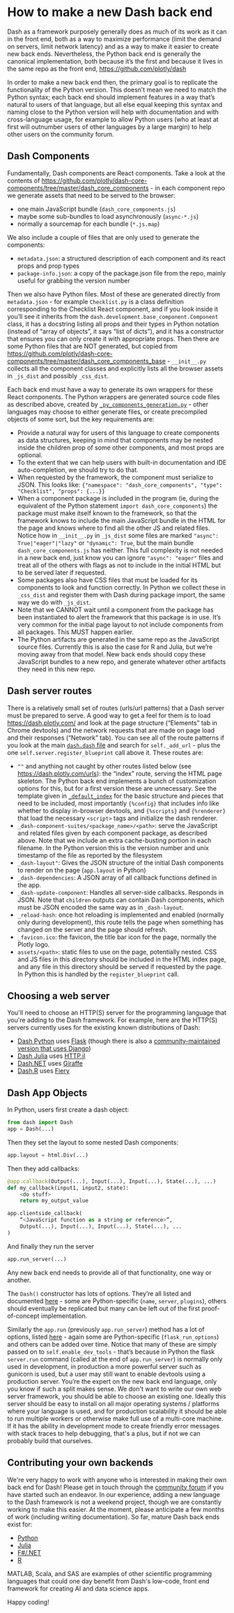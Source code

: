 # How to make a new Dash back end

Dash as a framework purposely generally does as much of its work as it can in the front end, both as a way to maximize performance (limit the demand on servers, limit network latency) and as a way to make it easier to create new back ends. Nevertheless, the Python back end is generally the canonical implementation, both because it’s the first and because it lives in the same repo as the front end, https://github.com/plotly/dash

In order to make a new back end then, the primary goal is to replicate the functionality of the Python version. This doesn’t mean we need to match the Python syntax; each back end should implement features in a way that’s natural to users of that language, but all else equal keeping this syntax and naming close to the Python version will help with documentation and with cross-language usage, for example to allow Python users (who at least at first will outnumber users of other languages by a large margin) to help other users on the community forum.

## Dash Components

Fundamentally, Dash components are React components. Take a look at the contents of https://github.com/plotly/dash-core-components/tree/master/dash_core_components - in each component repo we generate assets that need to be served to the browser:
- one main JavaScript bundle (`dash_core_components.js`)
- maybe some sub-bundles to load asynchronously (`async-*.js`)
- normally a sourcemap for each bundle (`*.js.map`)

We also include a couple of files that are only used to generate the components:
- `metadata.json`: a structured description of each component and its react props and prop types
- `package-info.json`: a copy of the package.json file from the repo, mainly useful for grabbing the version number

Then we also have Python files. Most of these are generated directly from `metadata.json` - for example `Checklist.py` is a class definition corresponding to the Checklist React component, and if you look inside it you’ll see it inherits from the `dash.development.base_component.Component` class, it has a docstring listing all props and their types in Python notation (instead of “array of objects”, it says “list of dicts”), and it has a constructor that ensures you can only create it with appropriate props. Then there are some Python files that are NOT generated, but copied from https://github.com/plotly/dash-core-components/tree/master/dash_core_components_base - `__init__.py` collects all the component classes and explicitly lists all the browser assets in `_js_dist` and possibly `_css_dist`.

Each back end must have a way to generate its own wrappers for these React components. The Python wrappers are generated source code files as described above, created by [`_py_components_generation.py`](https://github.com/plotly/dash/blob/dev/src/dash/development/_py_components_generation.py) - other languages may choose to either generate files, or create precompiled objects of some sort, but the key requirements are:
- Provide a natural way for users of this language to create components as data structures, keeping in mind that components may be nested inside the children prop of some other components, and most props are optional.
- To the extent that we can help users with built-in documentation and IDE auto-completion, we should try to do that.
- When requested by the framework, the component must serialize to JSON. This looks like:
  `{"namespace": "dash_core_components", "type": "Checklist", "props": {...}}`
- When a component package is included in the program (ie, during the equivalent of the Python statement `import dash_core_components`) the package must make itself known to the framework, so that the framework knows to include the main JavaScript bundle in the HTML for the page and knows where to find all the other JS and related files. Notice how in `__init__.py` in `_js_dist` some files are marked `"async": True|"eager"|"lazy"` or `"dynamic": True`, but the main bundle `dash_core_components.js` has neither. This full complexity is not needed in a new back end, just know you can ignore `"async": "eager"` files and treat all of the others with flags as not to include in the initial HTML but to be served later if requested.
- Some packages also have CSS files that must be loaded for its components to look and function correctly. In Python we collect these in `_css_dist` and register them with Dash during package import, the same way we do with `_js_dist`.
- Note that we CANNOT wait until a component from the package has been instantiated to alert the framework that this package is in use. It’s very common for the initial page layout to not include components from all packages. This MUST happen earlier.
- The Python artifacts are generated in the same repo as the JavaScript source files. Currently this is also the case for R and Julia, but we’re moving away from that model. New back ends should copy these JavaScript bundles to a new repo, and generate whatever other artifacts they need in this new repo.

## Dash server routes

There is a relatively small set of routes (urls/url patterns) that a Dash server must be prepared to serve. A good way to get a feel for them is to load https://dash.plotly.com/ and look at the page structure (“Elements” tab in Chrome devtools) and the network requests that are made on page load and their responses (“Network” tab). You can see all of the route patterns if you look at the main [`dash.dash` file](https://github.com/plotly/dash/blob/dev/dash/dash.py) and search for `self._add_url` - plus the one `self.server.register_blueprint` call above it. These routes are:
- `""` and anything not caught by other routes listed below (see https://dash.plotly.com/urls): the “index” route, serving the HTML page skeleton. The Python back end implements a bunch of customization options for this, but for a first version these are unnecessary. See the template given in [`_default_index`](https://github.com/plotly/dash/blob/357f22167d40ef00c92ff165aa6df23c622799f6/dash/dash.py#L58-L74) for the basic structure and pieces that need to be included, most importantly `{%config}` that includes info like whether to display in-browser devtools, and `{%scripts}` and `{%renderer}` that load the necessary `<script>` tags and initialize the dash renderer.
- `_dash-component-suites/<package_name>/<path>`: serve the JavaScript and related files given by each component package, as described above. Note that we include an extra cache-busting portion in each filename. In the Python version this is the version number and unix timestamp of the file as reported by the filesystem
- `_dash-layout"`: Gives the JSON structure of the initial Dash components to render on the page (`app.layout` in Python)
- `_dash-dependencies`: A JSON array of all callback functions defined in the app.
- `_dash-update-component`: Handles all server-side callbacks. Responds in JSON. Note that `children` outputs can contain Dash components, which must be JSON encoded the same way as in `_dash-layout`.
- `_reload-hash`: once hot reloading is implemented and enabled (normally only during development), this route tells the page when something has changed on the server and the page should refresh.
- `_favicon.ico`: the favicon, the title bar icon for the page, normally the Plotly logo.
- `assets/<path>`: static files to use on the page, potentially nested. CSS and JS files in this directory should be included in the HTML index page, and any file in this directory should be served if requested by the page. In Python this is handled by the `register_blueprint` call.

## Choosing a web server

You'll need to choose an HTTP(S) server for the programming language that you're adding to the Dash framework. For example, here are the HTTP(S) servers currently uses for the existing known distributions of Dash:

- [Dash Python](https://github.com/plotly/dash) uses [Flask](https://github.com/pallets/flask/) (though there is also a [community-maintained version that uses Django](https://github.com/GibbsConsulting/django-plotly-dash))
- [Dash Julia](https://github.com/plotly/dash.jl) uses [HTTP.jl](https://github.com/JuliaWeb/HTTP.jl)
- [Dash.NET](https://github.com/plotly/dash.net) uses [Giraffe](https://github.com/giraffe-fsharp/Giraffe)
- [Dash.R](https://github.com/plotly/dashr) uses [Fiery](https://github.com/thomasp85/fiery)

## Dash App Objects

In Python, users first create a dash object:
```py
from dash import Dash
app = Dash(...)
```
Then they set the layout to some nested Dash components:
```py
app.layout = html.Div(...)
```
Then they add callbacks:
```py
@app.callback(Output(...), Input(...), Input(...), State(...), ...)
def my_callback(input1, input2, state):
    <do stuff>
    return my_output_value

app.clientside_callback(
    “<JavaScript function as a string or reference>”,
    Output(...), Input(...), Input(...), State(...), ...
)
```
And finally they run the server
```py
app.run_server(...)
```

Any new back end needs to provide all of that functionality, one way or another.

The `Dash()` constructor has lots of options. They’re all listed and documented [here]( https://github.com/plotly/dash/blob/357f22167d40ef00c92ff165aa6df23c622799f6/dash/dash.py#L113-L253) - some are Python-specific (`name`, `server`, `plugins`), others should eventually be replicated but many can be left out of the first proof-of-concept implementation.

Similarly the `app.run` (previously `app.run_server`) method has a lot of options, listed [here](https://github.com/plotly/dash/blob/357f22167d40ef00c92ff165aa6df23c622799f6/dash/dash.py#L1596-L1671) - again some are Python-specific (`flask_run_options`) and others can be added over time. Notice that many of these are simply passed on to `self.enable_dev_tools` - that’s because in Python the flask `server.run` command (called at the end of `app.run_server`) is normally only used in development, in production a more powerful server such as gunicorn is used, but a user may still want to enable devtools using a production server. You’re the expert on the new back end language, only you know if such a split makes sense. We don't want to write our own web server framework, you should be able to choose an existing one. Ideally this server should be easy to install on all major operating systems / platforms where your language is used, and for production scalability it should be able to run multiple workers or otherwise make full use of a multi-core machine. If it has the ability in development mode to create friendly error messages with stack traces to help debugging, that's a plus, but if not we can probably build that ourselves. 

## Contributing your own backends

We're very happy to work with anyone who is interested in making their own back end for Dash! Please get in touch through the [community forum](https://community.plotly.com/c/dash/) if you have started such an endeavor. In our experience, adding a new language to the Dash framework is not a weekend project, though we are constantly working to make this easier. At the moment, please anticipate a few months of work (including writing documentation). So far, mature Dash back ends exist for:

- [Python](https://github.com/plotly/dash)
- [Julia](https://github.com/plotly/dash.jl)
- [F#/.NET](https://github.com/plotly/dash.net)
- [R](https://github.com/plotly/dashr)

MATLAB, Scala, and SAS are examples of other scientific programming languages that could one day benefit from Dash's low-code, front end framework for creating AI and data science apps.

Happy coding!
